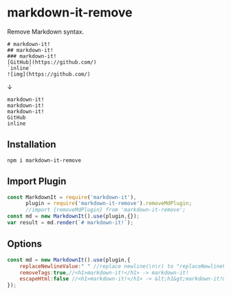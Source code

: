 # markdown-it-remove
Remove Markdown syntax.

```
# markdown-it!
## markdown-it!
### markdown-it!
[GitHub](https://github.com/)
`inline`
![img](https://github.com/)
```
↓
```
markdown-it!
markdown-it!
markdown-it!
GitHub
inline
```
## Installation
`npm i markdown-it-remove`

## Import Plugin
```javascript
const MarkdownIt = require('markdown-it'),
      plugin = require('markdown-it-remove').removeMdPlugin;
      //import {removeMdPlugin} from 'markdown-it-remove';
const md = new MarkdownIt().use(plugin,{});
var result = md.render(`# markdown-it!`);
```

## Options
```javascript
const md = new MarkdownIt().use(plugin,{
    replaceNewlineValue:" " //replace newline(\n\r) to "replaceNewlineValue" (default:null)
    removeTags:true,//<h1>markdown-it!</h1> -> markdown-it!
    escapeHtml:false //<h1>markdown-it!</h1> -> &lt;h1&gt;markdown-it!&lt;/h1&gt;
});
```
